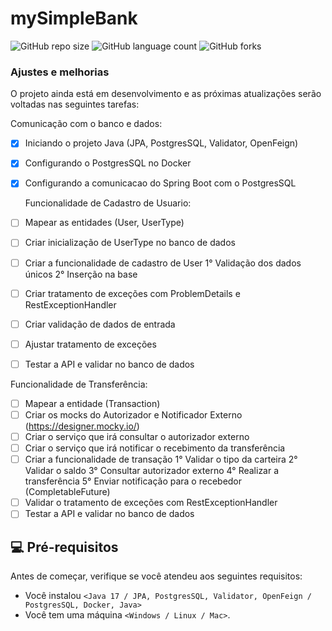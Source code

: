 
# mySimpleBank

![GitHub repo size](https://img.shields.io/github/repo-size/johnbitu/mysimplebank?style=for-the-badge)
![GitHub language count](https://img.shields.io/github/languages/count/johnbitu/mysimplebank?style=for-the-badge)
![GitHub forks](https://img.shields.io/github/forks/johnbitu/mysimplebank?style=for-the-badge)


### Ajustes e melhorias

O projeto ainda está em desenvolvimento e as próximas atualizações serão voltadas nas seguintes tarefas:

  Comunicação com o banco e dados:

- [x] Iniciando o projeto Java (JPA, PostgresSQL, Validator, OpenFeign)
- [x] Configurando o PostgresSQL no Docker
- [x] Configurando a comunicacao do Spring Boot com o PostgresSQL

  Funcionalidade de Cadastro de Usuario:

- [ ]  Mapear as entidades (User, UserType)
- [ ]  Criar inicialização de UserType no banco de dados
- [ ]  Criar a funcionalidade de cadastro de User
            1° Validação dos dados únicos
            2° Inserção na base
- [ ]  Criar tratamento de exceções com ProblemDetails e RestExceptionHandler
- [ ]  Criar validação de dados de entrada
- [ ]  Ajustar tratamento de exceções
- [ ]  Testar a API e validar no banco de dados

Funcionalidade de Transferência:

- [ ]  Mapear a entidade (Transaction)
- [ ]  Criar os mocks do Autorizador e Notificador Externo (https://designer.mocky.io/)
- [ ]  Criar o serviço que irá consultar o autorizador externo
- [ ]  Criar o serviço que irá notificar o recebimento da transferência
- [ ]  Criar a funcionalidade de transação
            1° Validar o tipo da carteira
            2° Validar o saldo
            3° Consultar autorizador externo
            4° Realizar a transferência
            5° Enviar notificação para o recebedor (CompletableFuture)
- [ ]  Validar o tratamento de exceções com RestExceptionHandler
- [ ]  Testar a API e validar no banco de dados

## 💻 Pré-requisitos

Antes de começar, verifique se você atendeu aos seguintes requisitos:

- Você instalou `<Java 17 / JPA, PostgresSQL, Validator, OpenFeign / PostgresSQL, Docker, Java>`
- Você tem uma máquina `<Windows / Linux / Mac>`.
